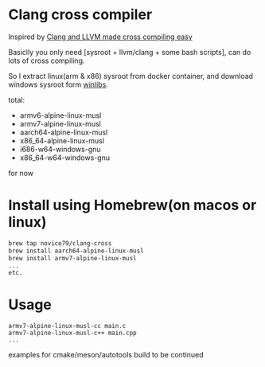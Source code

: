 # Clang cross compiler

Inspired by [Clang and LLVM made cross compiling easy](https://mcilloni.ovh/2021/02/09/cxx-cross-clang/)

Basiclly you only need [sysroot + llvm/clang + some bash scripts], can do lots of cross compiling.

So I extract linux(arm & x86) sysroot from docker container, and download windows sysroot form [winlibs](https://winlibs.com/).

total:

- armv6-alpine-linux-musl
- armv7-alpine-linux-musl
- aarch64-alpine-linux-musl
- x86_64-alpine-linux-musl
- i686-w64-windows-gnu
- x86_64-w64-windows-gnu

for now 

# Install using Homebrew(on macos or linux)

```bash
brew tap novice79/clang-cross
brew install aarch64-alpine-linux-musl
brew install armv7-alpine-linux-musl
...
etc.
```


# Usage

    armv7-alpine-linux-musl-cc main.c 
    armv7-alpine-linux-musl-c++ main.cpp
    ...

examples for cmake/meson/autotools build to be continued